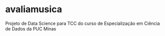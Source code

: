 # avaliamusica
Projeto de Data Science para TCC do curso de Especialização em Ciência de Dados da PUC Minas
